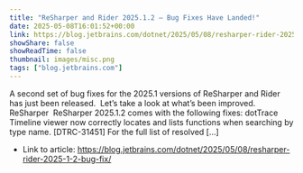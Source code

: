 ```yaml
---
title: "ReSharper and Rider 2025.1.2 – Bug Fixes Have Landed!"
date: 2025-05-08T16:01:52+00:00
link: https://blog.jetbrains.com/dotnet/2025/05/08/resharper-rider-2025-1-2-bug-fix/
showShare: false
showReadTime: false
thumbnail: images/misc.png
tags: ["blog.jetbrains.com"]
---
```

A second set of bug fixes for the 2025.1 versions of ReSharper and Rider has just been released.  Let’s take a look at what’s been improved. ReSharper  ReSharper 2025.1.2 comes with the following fixes: dotTrace Timeline viewer now correctly locates and lists functions when searching by type name. [DTRC-31451] For the full list of resolved […]

- Link to article: https://blog.jetbrains.com/dotnet/2025/05/08/resharper-rider-2025-1-2-bug-fix/